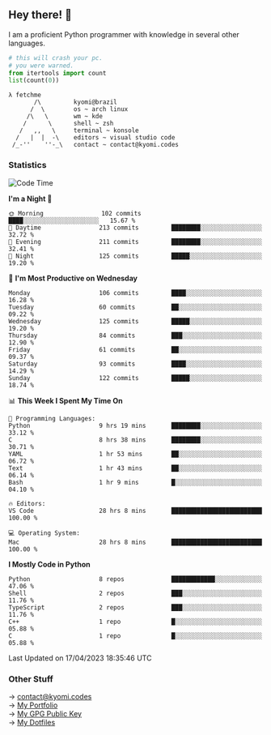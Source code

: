 ## Hey there! 👋
I am a proficient Python programmer with knowledge in several other languages.

```py
# this will crash your pc.
# you were warned.
from itertools import count
list(count(0))
```
```
λ fetchme
       /\         kyomi@brazil
      /  \        os ~ arch linux
     /\   \       wm ~ kde
    /      \      shell ~ zsh
   /   ,,   \     terminal ~ konsole
  /   |  |  -\    editors ~ visual studio code
 /_-''    ''-_\   contact ~ contact@kyomi.codes
```

### Statistics
<!--START_SECTION:waka-->
![Code Time](http://img.shields.io/badge/Code%20Time-341%20hrs%2020%20mins-blue)

**I'm a Night 🦉** 

```text
🌞 Morning                102 commits         ████░░░░░░░░░░░░░░░░░░░░░   15.67 % 
🌆 Daytime                213 commits         ████████░░░░░░░░░░░░░░░░░   32.72 % 
🌃 Evening                211 commits         ████████░░░░░░░░░░░░░░░░░   32.41 % 
🌙 Night                  125 commits         █████░░░░░░░░░░░░░░░░░░░░   19.20 % 
```
📅 **I'm Most Productive on Wednesday** 

```text
Monday                   106 commits         ████░░░░░░░░░░░░░░░░░░░░░   16.28 % 
Tuesday                  60 commits          ██░░░░░░░░░░░░░░░░░░░░░░░   09.22 % 
Wednesday                125 commits         █████░░░░░░░░░░░░░░░░░░░░   19.20 % 
Thursday                 84 commits          ███░░░░░░░░░░░░░░░░░░░░░░   12.90 % 
Friday                   61 commits          ██░░░░░░░░░░░░░░░░░░░░░░░   09.37 % 
Saturday                 93 commits          ████░░░░░░░░░░░░░░░░░░░░░   14.29 % 
Sunday                   122 commits         █████░░░░░░░░░░░░░░░░░░░░   18.74 % 
```


📊 **This Week I Spent My Time On** 

```text
💬 Programming Languages: 
Python                   9 hrs 19 mins       ████████░░░░░░░░░░░░░░░░░   33.12 % 
C                        8 hrs 38 mins       ████████░░░░░░░░░░░░░░░░░   30.71 % 
YAML                     1 hr 53 mins        ██░░░░░░░░░░░░░░░░░░░░░░░   06.72 % 
Text                     1 hr 43 mins        ██░░░░░░░░░░░░░░░░░░░░░░░   06.14 % 
Bash                     1 hr 9 mins         █░░░░░░░░░░░░░░░░░░░░░░░░   04.10 % 

🔥 Editors: 
VS Code                  28 hrs 8 mins       █████████████████████████   100.00 % 

💻 Operating System: 
Mac                      28 hrs 8 mins       █████████████████████████   100.00 % 
```

**I Mostly Code in Python** 

```text
Python                   8 repos             ████████████░░░░░░░░░░░░░   47.06 % 
Shell                    2 repos             ███░░░░░░░░░░░░░░░░░░░░░░   11.76 % 
TypeScript               2 repos             ███░░░░░░░░░░░░░░░░░░░░░░   11.76 % 
C++                      1 repo              █░░░░░░░░░░░░░░░░░░░░░░░░   05.88 % 
C                        1 repo              █░░░░░░░░░░░░░░░░░░░░░░░░   05.88 % 
```




 Last Updated on 17/04/2023 18:35:46 UTC
<!--END_SECTION:waka-->

### Other Stuff

→ contact@kyomi.codes<br />
→ [My Portfolio](https://kyomi.codes)<br />
→ [My GPG Public Key](https://github.com/bitterteriyaki.gpg)<br />
→ [My Dotfiles](https://github.com/bitterteriyaki/dotfiles) 
